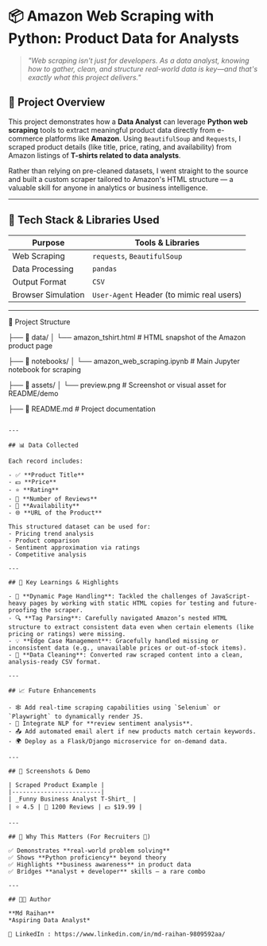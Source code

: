 # 📦 Amazon Web Scraping with Python: Product Data for Analysts

> _"Web scraping isn't just for developers. As a data analyst, knowing how to gather, clean, and structure real-world data is key—and that's exactly what this project delivers."_

## 🚀 Project Overview

This project demonstrates how a **Data Analyst** can leverage **Python web scraping** tools to extract meaningful product data directly from e-commerce platforms like **Amazon**. Using `BeautifulSoup` and `Requests`, I scraped product details (like title, price, rating, and availability) from Amazon listings of **T-shirts related to data analysts**.

Rather than relying on pre-cleaned datasets, I went straight to the source and built a custom scraper tailored to Amazon's HTML structure — a valuable skill for anyone in analytics or business intelligence.

---

## 🧰 Tech Stack & Libraries Used

| Purpose              | Tools & Libraries                |
|----------------------|----------------------------------|
| Web Scraping         | `requests`, `BeautifulSoup`      |
| Data Processing      | `pandas`                         |
| Output Format        | `CSV`                            |
| Browser Simulation   | `User-Agent` Header (to mimic real users) |

---

📂 Project Structure

├── 📁 data/
│   └── amazon_tshirt.html           # HTML snapshot of the Amazon product page

├── 📁 notebooks/
│   └── amazon_web_scraping.ipynb    # Main Jupyter notebook for scraping

├── 📁 assets/
│   └── preview.png                  # Screenshot or visual asset for README/demo

├── 📄 README.md                     # Project documentation

```

---

## 📊 Data Collected

Each record includes:

- ✅ **Product Title**
- 💵 **Price**
- ⭐ **Rating**
- 💬 **Number of Reviews**
- 🚦 **Availability**
- 🌐 **URL of the Product**

This structured dataset can be used for:
- Pricing trend analysis
- Product comparison
- Sentiment approximation via ratings
- Competitive analysis

---

## 🧠 Key Learnings & Highlights

- 📌 **Dynamic Page Handling**: Tackled the challenges of JavaScript-heavy pages by working with static HTML copies for testing and future-proofing the scraper.
- 🔍 **Tag Parsing**: Carefully navigated Amazon’s nested HTML structure to extract consistent data even when certain elements (like pricing or ratings) were missing.
- 💡 **Edge Case Management**: Gracefully handled missing or inconsistent data (e.g., unavailable prices or out-of-stock items).
- 🧼 **Data Cleaning**: Converted raw scraped content into a clean, analysis-ready CSV format.

---

## 📈 Future Enhancements

- 🕸️ Add real-time scraping capabilities using `Selenium` or `Playwright` to dynamically render JS.
- 🧠 Integrate NLP for **review sentiment analysis**.
- 📤 Add automated email alert if new products match certain keywords.
- 🌍 Deploy as a Flask/Django microservice for on-demand data.

---

## 📸 Screenshots & Demo

| Scraped Product Example |
|-------------------------|
| _Funny Business Analyst T-Shirt_ |
| ⭐ 4.5 | 💬 1200 Reviews | 💵 $19.99 |

---

## 💼 Why This Matters (For Recruiters 👀)

✅ Demonstrates **real-world problem solving**  
✅ Shows **Python proficiency** beyond theory  
✅ Highlights **business awareness** in product data  
✅ Bridges **analyst + developer** skills — a rare combo

---

## 👨‍💻 Author

**Md Raihan**  
*Aspiring Data Analyst*

🔗 LinkedIn : https://www.linkedin.com/in/md-raihan-9809592aa/
